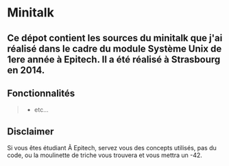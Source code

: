 Minitalk
===================

Ce dépot contient les sources du minitalk que j'ai réalisé dans le cadre du module Système Unix de 1ere année à Epitech. Il a été réalisé à Strasbourg en 2014.
----------

Fonctionnalités
-------------

> - etc...


Disclaimer
-------------

Si vous êtes étudiant Ã  Epitech, servez vous des concepts utilisés, pas du code, ou la moulinette de triche vous trouvera et vous mettra un -42.